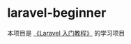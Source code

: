 # laravel-beginner

本项目是 [《Laravel 入门教程》](https://laravel-china.org/topics/3383/laravel-the-first-chinese-new-book-laravel-tutorial) 的学习项目


